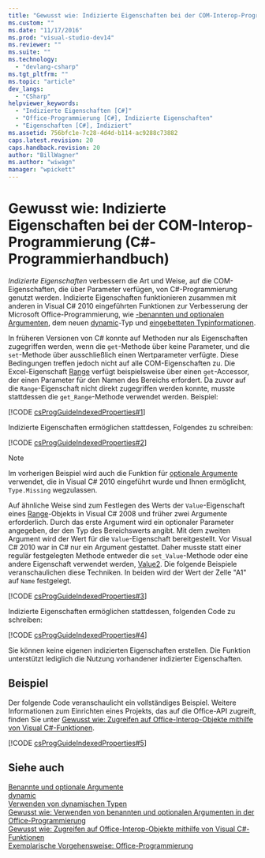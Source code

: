```yaml
---
title: "Gewusst wie: Indizierte Eigenschaften bei der COM-Interop-Programmierung (C#-Programmierhandbuch) | Microsoft Docs"
ms.custom: ""
ms.date: "11/17/2016"
ms.prod: "visual-studio-dev14"
ms.reviewer: ""
ms.suite: ""
ms.technology: 
  - "devlang-csharp"
ms.tgt_pltfrm: ""
ms.topic: "article"
dev_langs: 
  - "CSharp"
helpviewer_keywords: 
  - "Indizierte Eigenschaften [C#]"
  - "Office-Programmierung [C#], Indizierte Eigenschaften"
  - "Eigenschaften [C#], Indiziert"
ms.assetid: 756bfc1e-7c28-4d4d-b114-ac9288c73882
caps.latest.revision: 20
caps.handback.revision: 20
author: "BillWagner"
ms.author: "wiwagn"
manager: "wpickett"
---
```

# Gewusst wie: Indizierte Eigenschaften bei der COM-Interop-Programmierung (C#-Programmierhandbuch)
*Indizierte Eigenschaften* verbessern die Art und Weise, auf die COM\-Eigenschaften, die über Parameter verfügen, von C\#\-Programmierung genutzt werden.  Indizierte Eigenschaften funktionieren zusammen mit anderen in Visual C\# 2010 eingeführten Funktionen zur Verbesserung der Microsoft Office\-Programmierung, wie [\-benannten und optionalen Argumenten](../../../csharp/programming-guide/classes-and-structs/named-and-optional-arguments.md), dem neuen [dynamic](../../../csharp/language-reference/keywords/dynamic.md)\-Typ und [eingebetteten Typinformationen](../Topic/Walkthrough:%20Embedding%20Types%20from%20Managed%20Assemblies%20\(C%23%20and%20Visual%20Basic\).md).  
  
 In früheren Versionen von C\# konnte auf Methoden nur als Eigenschaften zugegriffen werden, wenn die `get`\-Methode über keine Parameter, und die `set`\-Methode über ausschließlich einen Wertparameter verfügte.  Diese Bedingungen treffen jedoch nicht auf alle COM\-Eigenschaften zu.  Die Excel\-Eigenschaft [Range](http://go.microsoft.com/fwlink/?LinkId=166053) verfügt beispielsweise über einen `get`\-Accessor, der einen Parameter für den Namen des Bereichs erfordert.  Da zuvor auf die `Range`\-Eigenschaft nicht direkt zugegriffen werden konnte, musste stattdessen die `get_Range`\-Methode verwendet werden. Beispiel:  
  
 [!CODE [csProgGuideIndexedProperties#1](../CodeSnippet/VS_Snippets_VBCSharp/csprogguideindexedproperties#1)]  
  
 Indizierte Eigenschaften ermöglichen stattdessen, Folgendes zu schreiben:  
  
 [!CODE [csProgGuideIndexedProperties#2](../CodeSnippet/VS_Snippets_VBCSharp/csprogguideindexedproperties#2)]  
  
> [!NOTE]
>  Im vorherigen Beispiel wird auch die Funktion für [optionale Argumente](../../../csharp/programming-guide/classes-and-structs/named-and-optional-arguments.md) verwendet, die in Visual C\# 2010 eingeführt wurde und Ihnen ermöglicht, `Type.Missing` wegzulassen.  
  
 Auf ähnliche Weise sind zum Festlegen des Werts der `Value`\-Eigenschaft eines [Range](http://go.microsoft.com/fwlink/?LinkId=179211)\-Objekts in Visual C\# 2008 und früher zwei Argumente erforderlich.  Durch das erste Argument wird ein optionaler Parameter angegeben, der den Typ des Bereichswerts angibt.  Mit dem zweiten Argument wird der Wert für die `Value`\-Eigenschaft bereitgestellt.  Vor Visual C\# 2010 war in C\# nur ein Argument gestattet.  Daher musste statt einer regulär festgelegten Methode entweder die `set_Value`\-Methode oder eine andere Eigenschaft verwendet werden, [Value2](http://go.microsoft.com/fwlink/?LinkId=166050).  Die folgende Beispiele veranschaulichen diese Techniken.  In beiden wird der Wert der Zelle "A1" auf `Name` festgelegt.  
  
 [!CODE [csProgGuideIndexedProperties#3](../CodeSnippet/VS_Snippets_VBCSharp/csprogguideindexedproperties#3)]  
  
 Indizierte Eigenschaften ermöglichen stattdessen, folgenden Code zu schreiben:  
  
 [!CODE [csProgGuideIndexedProperties#4](../CodeSnippet/VS_Snippets_VBCSharp/csprogguideindexedproperties#4)]  
  
 Sie können keine eigenen indizierten Eigenschaften erstellen.  Die Funktion unterstützt lediglich die Nutzung vorhandener indizierter Eigenschaften.  
  
## Beispiel  
 Der folgende Code veranschaulicht ein vollständiges Beispiel.  Weitere Informationen zum Einrichten eines Projekts, das auf die Office\-API zugreift, finden Sie unter [Gewusst wie: Zugreifen auf Office\-Interop\-Objekte mithilfe von Visual C\#\-Funktionen](../../../csharp/programming-guide/interop/how-to-access-office-onterop-objects.md).  
  
 [!CODE [csProgGuideIndexedProperties#5](../CodeSnippet/VS_Snippets_VBCSharp/csprogguideindexedproperties#5)]  
  
## Siehe auch  
 [Benannte und optionale Argumente](../../../csharp/programming-guide/classes-and-structs/named-and-optional-arguments.md)   
 [dynamic](../../../csharp/language-reference/keywords/dynamic.md)   
 [Verwenden von dynamischen Typen](../../../csharp/programming-guide/types/using-type-dynamic.md)   
 [Gewusst wie: Verwenden von benannten und optionalen Argumenten in der Office\-Programmierung](../../../csharp/programming-guide/classes-and-structs/how-to-use-named-and-optional-arguments-in-office-programming.md)   
 [Gewusst wie: Zugreifen auf Office\-Interop\-Objekte mithilfe von Visual C\#\-Funktionen](../../../csharp/programming-guide/interop/how-to-access-office-onterop-objects.md)   
 [Exemplarische Vorgehensweise: Office\-Programmierung](../../../csharp/programming-guide/interop/walkthrough-office-programming.md)